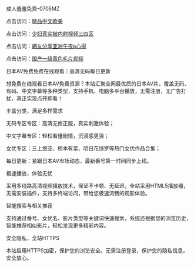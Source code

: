 
成人羞羞免费-0705MZ


点击访问：<a href="https://cfad.pages.dev/">精品中文欧美</a>

点击访问：<a href="https://bsdf-5f5.pages.dev/">少妇真实被内射视频三四区</a>

点击访问：<a href="https://gfd-5xg.pages.dev/">網友分享亚洲午夜a心得</a>

点击访问：<a href="https://fdhf-454.pages.dev/">国产一级黄色毛片视频</a>




日本AV免费免费在线观看｜高清无码每日更新

想免费在线观看日本AV免费资源？本站汇聚全网最优质的日本AV片，覆盖无码、有码、中文字幕等多种类型，支持手机、电脑多平台播放，无需注册，无广告打扰，真正实现点开即看！

丰富分类，满足多样需求

无码专区专区：高清无修正版，真实刺激体验；

中文字幕专区：轻松看懂剧情，沉浸感更强；

女优专区：三上悠亚、桥本有菜、明日花绮罗等热门女优作品合集；

每日更新：紧跟日本AV市场动态，最新番号第一时间同步上线。

极速播放，体验无忧

采用多线路高清视频播放技术，保证不卡顿、无延迟。全站采用HTML5播放器，无需安装插件，支持多终端访问，带给您极速流畅的观影体验。

智能搜索与相关推荐

支持通过番号、女优名、影片类型等关键词快速搜索，系统还根据您的浏览历史，智能推荐相似影片，轻松发现更多精彩内容。

安全隐私，全站HTTPS

本站启用HTTPS加密，保护您的浏览安全。无需注册登录，保护您的隐私信息，安全放心。








<span style="display:none;">[Canonical link]( https://github.com/six20250705/six09 ）</span>
